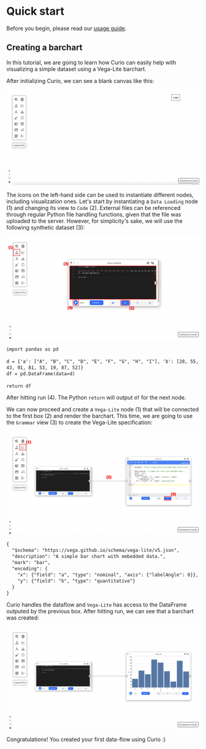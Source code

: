 # Quick start

Before you begin, please read our [usage guide](USAGE.md).

## Creating a barchart

In this tutorial, we are going to learn how Curio can easily help with visualizing a simple dataset using a Vega-Lite barchart. 

After initializing Curio, we can see a blank canvas like this:

![Blank canvas](images/blank.png?raw=true)

The icons on the left-hand side can be used to instantiate different nodes, including visualization ones. Let's start by instantiating a `Data Loading` node (1) and changing its view to `Code` (2). External files can be referenced through regular Python file handling functions, given that the file was uploaded to the server. However, for simplicity's sake, we will use the following synthetic dataset (3):

![Data loading](images/data_loading.png?raw=true)

```console
import pandas as pd

d = {'a': ["A", "B", "C", "D", "E", "F", "G", "H", "I"], 'b': [28, 55, 43, 91, 81, 53, 19, 87, 52]}
df = pd.DataFrame(data=d)

return df
```

After hitting run (4). The Python `return` will output `df` for the next node.

We can now proceed and create a `Vega-Lite` node (1) that will be connected to the first box (2) and render the barchart. This time, we are going to use the `Grammar` view (3) to create the Vega-Lite specification:

![Vega lite](images/vega_lite.png?raw=true)

```console
{
  "$schema": "https://vega.github.io/schema/vega-lite/v5.json",
  "description": "A simple bar chart with embedded data.",
  "mark": "bar",
  "encoding": {
    "x": {"field": "a", "type": "nominal", "axis": {"labelAngle": 0}},
    "y": {"field": "b", "type": "quantitative"}
  }
}
```

Curio handles the dataflow and `Vega-Lite` has access to the DataFrame outputed by the previous box. After hitting run, we can see that a barchart was created:

![Final result](images/final_result.png?raw=true)

Congratulations! You created your first data-flow using Curio :)

